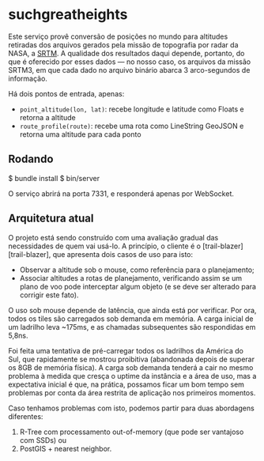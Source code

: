 # suchgreatheights

Este serviço provê conversão de posições no mundo para altitudes retiradas dos arquivos gerados pela missão de topografia por radar da NASA, a [SRTM][srtm]. A qualidade dos resultados daqui depende, portanto, do que é oferecido por esses dados &mdash; no nosso caso, os arquivos da missão SRTM3, em que cada dado no arquivo binário abarca 3 arco-segundos de informação.

Há dois pontos de entrada, apenas:

- `point_altitude(lon, lat)`: recebe longitude e latitude como Floats e retorna a altitude
- `route_profile(route)`: recebe uma rota como LineString GeoJSON e retorna uma altitude para cada ponto

## Rodando

$ bundle install
$ bin/server

O serviço abrirá na porta 7331, e responderá apenas por WebSocket.

## Arquitetura atual

O projeto está sendo construído com uma avaliação gradual das necessidades de quem vai usá-lo. A princípio, o cliente é o [trail-blazer][trail-blazer], que apresenta dois casos de uso para isto:

- Observar a altitude sob o mouse, como referência para o planejamento;
- Associar altitudes a rotas de planejamento, verificando assim se um plano de voo pode interceptar algum objeto (e se deve ser alterado para corrigir este fato).

O uso sob mouse depende de latência, que ainda está por verificar. Por ora, todos os tiles são carregados sob demanda em memória. A carga inicial de um ladrilho leva ~175ms, e as chamadas subsequentes são respondidas em 5,8ns.

Foi feita uma tentativa de pré-carregar todos os ladrilhos da América do Sul, que rapidamente se mostrou proibitiva (abandonada depois de superar os 8GB de memória física). A carga sob demanda tenderá a cair no mesmo problema à medida que cresça o uptime da instância e a área de uso, mas a expectativa inicial é que, na prática, possamos ficar um bom tempo sem problemas por conta da área restrita de aplicação nos primeiros momentos.

Caso tenhamos problemas com isto, podemos partir para duas abordagens diferentes:

1. R-Tree com processamento out-of-memory (que pode ser vantajoso com SSDs) ou
2. PostGIS + nearest neighbor.


[srtm]: http://www2.jpl.nasa.gov/srtm/
[trailblazer]: https://github.com/prodec/trail-blazer
